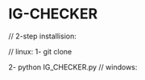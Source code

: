 # IG-CHECKER


// 2-step installision:

// linux:
1- git clone 

2- python IG_CHECKER.py
// windows:


